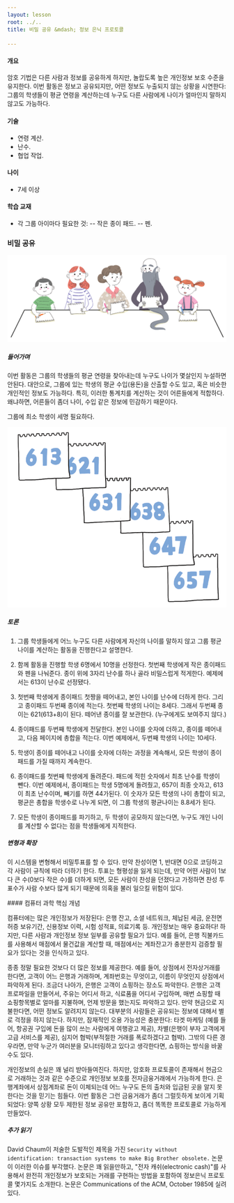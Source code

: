 ```yaml
---
layout: lesson
root: ../..
title: 비밀 공유 &mdash; 정보 은닉 프로토콜

---
```

<div class="objectives" markdown="1">

#### 개요  

암호 기법은 다른 사람과 정보를 공유하게 하지만, 놀랍도록 높은 개인정보 보호 수준을 유지한다. 이번 활동은 정보고 공유되지만, 어떤 정보도 누출되지 않는 상황을 시연한다: 그룹의 학생들이 평균 연령을 계산하는데 누구도 다른 사람에게 나이가 얼마인지 말하지 않고도 가능하다.

#### 기술  
- 연령 계산.
- 난수.
- 협업 작업.

#### 나이  
- 7세 이상

#### 학습 교재  
- 각 그룹 아이마다 필요한 것:
-- 작은 종이 패드.
-- 펜.

</div>

### 비밀 공유

<img src="img/ch17-info-hiding/16-info-hiding-01-sharing-secrets.png" alt="sharing secrets" />   

##### 들어가며

이번 활동은 그룹의 학생들의 평균 연령을 찾아내는데 누구도 나이가 몇살인지 누설하면 안된다. 대안으로, 그룹에 있는 학생의 평균 수입(용돈)을 산출할 수도 있고, 혹은 비슷한 개인적인 정보도 가능하다. 특히, 이러한 통계치를 계산하는 것이 어른들에게 적합하다. 왜냐하면, 어른들이 좀더 나이, 수입 같은 정보에 민감하기 때문이다.  

그룹에 최소 학생이 세명 필요하다.  

<img src="img/ch17-info-hiding/16-info-hiding-02-three-digits-number.png" alt="three digits number" />   

##### 토론

1. 그룹 학생들에게 어느 누구도 다른 사람에게 자신의 나이를 말하지 않고 그룹 평균나이를 계산하는 활동을 진행한다고 설명한다.  

2. 함께 활동을 진행할 학생 6명에서 10명을 선정한다. 첫번째 학생에게 작은 종이패드와 펜을 나눠준다. 종이 위에 3자리 난수를 하나 골라 비밀스럽게 적게한다. 예제에서는 613이 난수로 선정됐다.  

3. 첫번째 학생에게 종이패드 첫짱을 떼어내고, 본인 나이를 난수에 더하게 한다. 그리고 종이패드 두번째 종이에 적는다. 첫번째 학생의 나이는 8세다. 그래서 두번째 종이는 621(613+8)이 된다. 떼어낸 종이를 잘 보관한다. (누구에게도 보여주지 않다.)  

4. 종이패드를 두번째 학생에게 전달한다. 본인 나이를 숫자에 더하고, 종이를 떼어내고, 다음 페이지에 총합을 적는다. 이번 예제에서, 두번째 학생의 나이는 10세다.  

5. 학생이 종이를 떼어내고 나이를 숫자에 더하는 과정을 계속해서, 모든 학생이 종이패드를 가질 때까지 계속한다.  

6. 종이패드를 첫번째 학생에게 돌려준다. 패드에 적힌 숫자에서 최초 난수를 학생이 뺀다. 이번 예제에서, 종이패드는 학생 5명에게 돌려줬고, 657이 최종 숫자고, 613이 최초 난수이며, 빼기를 하면 44가된다. 이 숫자가 모든 학생의 나이 총합이 되고, 평균은 총합을 학생수로 나누게 되면, 이 그룹 학생의 평균나이는 8.8세가 된다.  

7. 모든 학생이 종이패드를 파기하고, 두 학생이 공모하지 않는다면, 누구도 개인 나이를 계산할 수 없다는 점을 학생들에게 지적한다.  

##### 변형과 확장

이 시스템을 변형해서 비밀투표를 할 수 있다. 만약 찬성이면 1, 반대면 0으로 코딩하고 각 사람이 규칙에 따라 더하기 한다. 투표는 형평성을 잃게 되는데, 
만약 어떤 사람이 1보다 큰 수(0보다 작은 수)를 더하게 되면, 모든 사람이 찬성을 던졌다고 가정하면 찬성 투표수가 사람 수보다 많게 되기 때문에 의혹을 불러 일으킬 위험이 있다.  

<div class="keypoints" markdown="1">
#### 컴퓨터 과학 핵심 개념

컴퓨터에는 많은 개인정보가 저장된다: 은행 잔고, 소셜 네트워크, 체납된 세금, 운전면허증 보유기간, 신용정보 이력, 시험 성적표, 의료기록 등. 개인정보는 매우 중요하다! 하지만, 다른 사람과 개인정보 정보 일부를 공유할 필요가 있다. 예를 들어, 은행 직불카드를 사용해서 매점에서 물건값을 계산할 때, 매점에서는 계좌잔고가 충분한지 검증할 필요가 있다는 것을 인식하고 있다.  

종종 정말 필요한 것보다 더 많은 정보를 제공한다. 예를 들어, 상점에서 전자상거래를 한다면, 고객이 어느 은행과 거래하며, 계좌번호는 무엇이고, 이름이 무엇인지 상점에서 파악하게 된다. 조금더 나아가, 은행은 고객이 쇼핑하는 장소도 파악한다. 은행은 고객 프로파일을 만들어서, 주유는 어디서 하고, 식료품을 어디서 구입하며, 매번 쇼핑할 때 쇼핑항목별로 얼마를 지불하며, 언제 방문을 했는지도 파악하고 있다. 만약 현금으로 지불한다면, 어떤 정보도 알려지지 않는다. 대부분의 사람들은 공유되는 정보에 대해서 별로 걱정을 하지 않는다. 하지만, 잠재적인 오용 가능성은 충분한다: 타겟 마케팅 (예를 들어, 항공권 구입에 돈을 많이 쓰는 사람에게 여행광고 제공), 차별(은행이 부자 고객에게 고급 서비스를 제공), 심지어 협박(부적절한 거래를 폭로하겠다고 협박). 그밖의 다른 경우라면, 만약 누군가 여러분을 모니터링하고 있다고 생각한다면, 쇼핑하는 방식을 바꿀 수도 있다.  

개인정보의 손실은 꽤 널리 받아들여진다. 하지만, 암호화 프로토콜이 존재해서 현금으로 거래하는 것과 같은 수준으로 개인정보 보호를 전자금융거래에서 가능하게 한다. 은행계좌에서 상점계좌로 돈이 이체되는데 어느 누구도 돈의 출처와 입금된 곳을 알지 못한다는 것을 믿기는 힘들다. 이번 활동은 그런 금융거래가 좀더 그럴듯하게 보이게 기획되었다: 양쪽 상황 모두 제한된 정보 공유만 포함하고, 좀더 똑똑한 프로토콜로 가능하게 만들었다.  

##### 추가 읽기

David Chaum이 저술한 도발적인 제목을 가진 ``Security without identification: transaction systems to make Big Brother obsolete.`` 논문이 이러한 이슈를 부각했다. 논문은 꽤 읽을만하고, "전자 캐쉬(electronic cash)"를 사용해서 완전히 개인정보가 보호되는 거래를 구현하는 방법을 포함하여 정보은닉 프로토콜 몇가지도 소개한다. 논문은 Communications of the ACM, October 1985에 실려있다.  

</div>  

